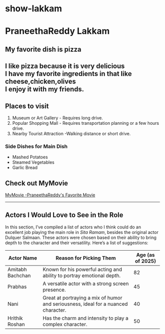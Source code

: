 # show-lakkam
# PraneethaReddy Lakkam
## My favorite dish is pizza
I like **pizza** because it is very **delicious**<br>
I have my favorite ingredients in that like cheese,**chicken**,olives<br>
I enjoy it with my **friends**.
---
## Places to visit
1. Museum or Art Gallery - Requires long drive.
3. Popular Shopping Mall - Requires transportation planning or a few hours drive.
4. Nearby Tourist Attraction -Walking distance or short drive.

### Side Dishes for Main Dish
- Mashed Potatoes  
- Steamed Vegetables  
- Garlic Bread

## Check out MyMovie
[MyMovie -PraneethaReddy's Favorite Movie](MyMovie.md)

---

## Actors I Would Love to See in the Role
In this section, I’ve compiled a list of actors who I think could do an excellent job playing the main role in *Sita Ramam*, besides the original actor Dulquer Salmaan. These actors were chosen based on their ability to bring depth to the character and their versatility. Here’s a list of suggestions:

| Actor Name             | Reason for Picking Them                                            | Age (as of 2025) |
|------------------------|--------------------------------------------------------------------|------------------|
| Amitabh Bachchan       | Known for his powerful acting and ability to portray emotional depth. | 82               |
| Prabhas                | A versatile actor with a strong screen presence.                    | 45               |
| Nani                   | Great at portraying a mix of humor and seriousness, ideal for a nuanced character. | 40               |
| Hrithik Roshan         | Has the charm and intensity to play a complex character.            | 50               |
